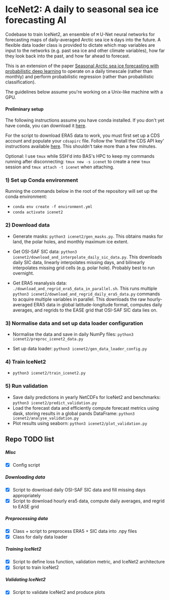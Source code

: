 # IceNet2: A daily to seasonal sea ice forecasting AI

Codebase to train IceNet2, an ensemble of `M` U-Net neural networks for forecasting maps of daily-averaged Arctic sea ice `N` days into the future. A flexible data loader class is provided to dictate which map variables are input to the networks (e.g. past sea ice and other climate variables), how far they look back into the past, and how far ahead to forecast.

This is an extension of the paper [Seasonal Arctic sea ice forecasting with probabilistic deep learning](https://doi.org/10.31223/X5430P) to operate on a daily timescale (rather than monthly) and perform probabilistic regression (rather than probabilistic classification).

The guidelines below assume you're working on a Unix-like machine with a GPU.

#### Preliminary setup

The following instructions assume you have conda installed. If you don't yet have conda, you can download it [here](https://docs.conda.io/projects/conda/en/latest/user-guide/install/linux.html).

For the script to download ERA5 data to work, you must first set up a CDS account and populate your `cdsapirc` file. Follow the 'Install the CDS API key' instructions available [here](https://cds.climate.copernicus.eu/api-how-to#install-the-cds-api-key). This shouldn't take more than a few minutes.

Optional: I use `tmux` while SSH'd into BAS's HPC to keep my commands running after disconnecting: `tmux new -s icenet` to create a new `tmux` session and `tmux attach -t icenet` when attaching.

### 1) Set up Conda environment

Running the commands below in the root of the repository will set up the conda environment:

- `conda env create -f environment.yml`
- `conda activate icenet2`

### 2) Download data

- Generate masks: `python3 icenet2/gen_masks.py`. This obtains masks for land, the polar holes, and monthly maximum ice extent.

- Get OSI-SAF SIC data: `python3 icenet2/download_and_interpolate_daily_sic_data.py`. This downloads daily SIC data, linearly interpolates missing days, and bilinearly interpolates missing grid cells (e.g. polar hole). Probably best to run overnight.

- Get ERA5 reanalysis data: `./download_and_regrid_era5_data_in_parallel.sh`. This runs multiple `python3 icenet2/download_and_regrid_daily_era5_data.py` commands to acquire multiple variables in parallel. This downloads the raw hourly-averaged ERA5 data in global latitude-longitude format, computes daily averages, and regrids to the EASE grid that OSI-SAF SIC data lies on.

### 3) Normalise data and set up data loader configuration

- Normalise the data and save in daily NumPy files: `python3 icenet2/preproc_icenet2_data.py`

- Set up data loader: `python3 icenet2/gen_data_loader_config.py`

### 4) Train IceNet2

- `python3 icenet2/train_icenet2.py`

### 5) Run validation

- Save daily predictions in yearly NetCDFs for IceNet2 and benchmarks: `python3 icenet2/predict_validation.py`
- Load the forecast data and efficiently compute forecast metrics using dask, storing results in a global pands DataFrame: `python3 icenet2/analyse_validation.py`
- Plot results using seaborn: `python3 icenet2/plot_validation.py`

## Repo TODO list

##### Misc
* [x] Config script

##### Downloading data
* [x] Script to download daily OSI-SAF SIC data and fill missing days appropriately
* [x] Script to download hourly era5 data, compute daily averages, and regrid to EASE grid

##### Preprocessing data
* [x] Class + script to preprocess ERA5 + SIC data into .npy files
* [x] Class for daily data loader

##### Training IceNet2
* [x] Script to define loss function, validation metric, and IceNet2 architecture
* [x] Script to train IceNet2

##### Validating IceNet2
* [x] Script to validate IceNet2 and produce plots
